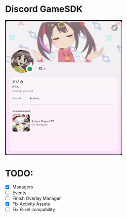 # Discord GameSDK

<img src="richpresence.png" alt="drawing" width="75%" height=50%/>

# TODO:

* [x] Managers
* [ ] Events
* [ ] Finish Overlay Manager
* [x] Fix Activity Assets
* [ ] Fix Flixel compability
